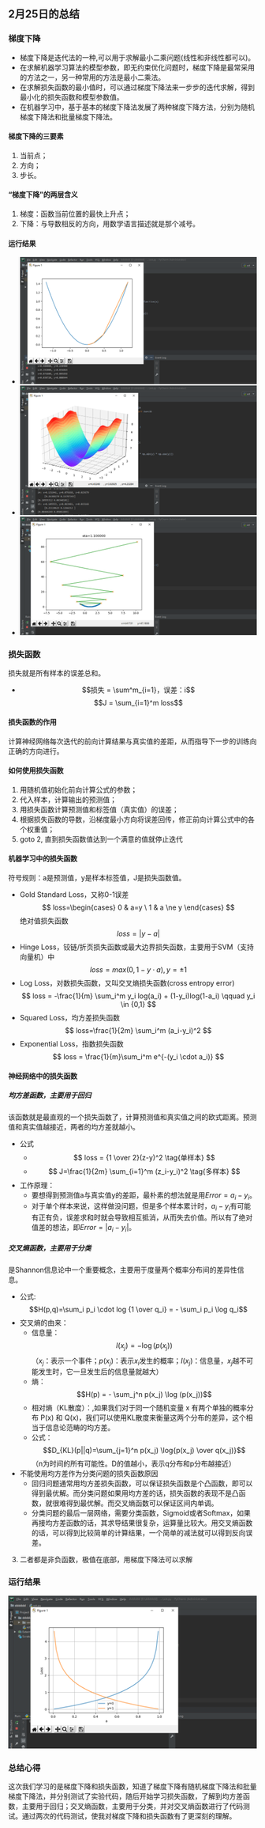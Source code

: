 ## 2月25日的总结
### 梯度下降
+ 梯度下降是迭代法的一种,可以用于求解最小二乘问题(线性和非线性都可以)。
+ 在求解机器学习算法的模型参数，即无约束优化问题时，梯度下降是最常采用的方法之一，另一种常用的方法是最小二乘法。
+ 在求解损失函数的最小值时，可以通过梯度下降法来一步步的迭代求解，得到最小化的损失函数和模型参数值。
+ 在机器学习中，基于基本的梯度下降法发展了两种梯度下降方法，分别为随机梯度下降法和批量梯度下降法。
#### 梯度下降的三要素
1. 当前点；
2. 方向；
3. 步长。
#### “梯度下降”的两层含义
1. 梯度：函数当前位置的最快上升点；
2. 下降：与导数相反的方向，用数学语言描述就是那个减号。
#### 运行结果
+ ![](02251.jpg)
+ ![](02252.jpg)
+ ![](02253.jpg)
### 损失函数
损失就是所有样本的误差总和。
+ $$损失 = \sum^m_{i=1}，误差：i$$ $$J = \sum_{i=1}^m loss$$
#### 损失函数的作用
计算神经网络每次迭代的前向计算结果与真实值的差距，从而指导下一步的训练向正确的方向进行。
#### 如何使用损失函数
1. 用随机值初始化前向计算公式的参数；
2. 代入样本，计算输出的预测值；
3. 用损失函数计算预测值和标签值（真实值）的误差；
4. 根据损失函数的导数，沿梯度最小方向将误差回传，修正前向计算公式中的各个权重值；
5. goto 2, 直到损失函数值达到一个满意的值就停止迭代
#### 机器学习中的损失函数
符号规则：a是预测值，y是样本标签值，J是损失函数值。
+ Gold Standard Loss，又称0-1误差 $$ loss=\begin{cases} 0 & a=y \ 1 & a \ne y \end{cases} $$
绝对值损失函数
$$ loss = |y-a| $$
+ Hinge Loss，铰链/折页损失函数或最大边界损失函数，主要用于SVM（支持向量机）中
$$ loss=max(0,1-y \cdot a), y=\pm 1 $$
+ Log Loss，对数损失函数，又叫交叉熵损失函数(cross entropy error)
$$ loss = -\frac{1}{m} \sum_i^m y_i log(a_i) + (1-y_i)log(1-a_i) \qquad y_i \in {0,1} $$
+ Squared Loss，均方差损失函数 $$ loss=\frac{1}{2m} \sum_i^m (a_i-y_i)^2 $$
+ Exponential Loss，指数损失函数 $$ loss = \frac{1}{m}\sum_i^m e^{-(y_i \cdot a_i)} $$
#### 神经网络中的损失函数
##### 均方差函数，主要用于回归
该函数就是最直观的一个损失函数了，计算预测值和真实值之间的欧式距离。预测值和真实值越接近，两者的均方差就越小。
+ 公式
    + $$ loss = {1 \over 2}(z-y)^2 \tag{单样本} $$
    + $$ J=\frac{1}{2m} \sum_{i=1}^m (z_i-y_i)^2 \tag{多样本} $$
+ 工作原理：
    + 要想得到预测值a与真实值y的差距，最朴素的想法就是用$Error=a_i-y_i$。
    + 对于单个样本来说，这样做没问题，但是多个样本累计时，$a_i-y_i$有可能有正有负，误差求和时就会导致相互抵消，从而失去价值。所以有了绝对值差的想法，即$Error=|a_i-y_i|$。
##### 交叉熵函数，主要用于分类
是Shannon信息论中一个重要概念，主要用于度量两个概率分布间的差异性信息。
+ 公式:$$H(p,q)=\sum_i p_i \cdot log {1 \over q_i} = - \sum_i p_i \log q_i$$
+ 交叉熵的由来：
    + 信息量：$$I(x_j) = -\log (p(x_j))$$（$x_j$：表示一个事件；$p(x_j)$：表示$x_i$发生的概率；$I(x_j)$：信息量，$x_j$越不可能发生时，它一旦发生后的信息量就越大）
    + 熵：$$H(p) = - \sum_j^n p(x_j) \log (p(x_j))$$
    + 相对熵（KL散度）：,如果我们对于同一个随机变量 x 有两个单独的概率分布 P(x) 和 Q(x)，我们可以使用KL散度来衡量这两个分布的差异，这个相当于信息论范畴的均方差。
    + 公式：$$D_{KL}(p||q)=\sum_{j=1}^n p(x_j) \log{p(x_j) \over q(x_j)}$$（n为时间的所有可能性。D的值越小，表示q分布和p分布越接近）
+ 不能使用均方差作为分类问题的损失函数原因
    + 回归问题通常用均方差损失函数，可以保证损失函数是个凸函数，即可以得到最优解。而分类问题如果用均方差的话，损失函数的表现不是凸函数，就很难得到最优解。而交叉熵函数可以保证区间内单调。
    + 分类问题的最后一层网络，需要分类函数，Sigmoid或者Softmax，如果再接均方差函数的话，其求导结果很复杂，运算量比较大。用交叉熵函数的话，可以得到比较简单的计算结果，一个简单的减法就可以得到反向误差。
3. 二者都是非负函数，极值在底部，用梯度下降法可以求解
### 运行结果
![](02254.jpg)
### 总结心得
这次我们学习的是梯度下降和损失函数，知道了梯度下降有随机梯度下降法和批量梯度下降法，并分别测试了实验代码，随后开始学习损失函数，了解到均方差函数，主要用于回归；交叉熵函数，主要用于分类，并对交叉熵函数进行了代码测试。通过两次的代码测试，使我对梯度下降和损失函数有了更深刻的理解。
